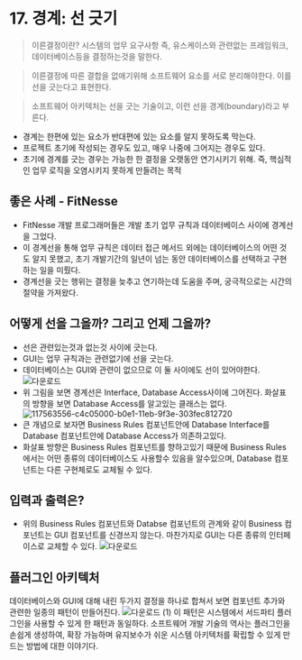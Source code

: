 # 17. 경계: 선 긋기
> 이른결정이란? 시스템의 업무 요구사항 즉, 유스케이스와 관련없는 프레임워크, 데이터베이스등을 결정하는것을 말한다.

> 이른결정에 따른 결합을 없애기위해 소프트웨어 요소를 서로 분리해야한다. 이를 선을 긋는다고 표현한다. 

> 소프트웨어 아키텍처는 선을 긋는 기술이고, 이런 선을 경계(boundary)라고 부른다.
 - 경계는 한편에 있는 요소가 반대편에 있는 요소를 알지 못하도록 막는다.
 - 프로젝트 초기에 작성되는 경우도 있고, 매우 나중에 그어지는 경우도 있다.
 - 초기에 경계를 긋는 경우는 가능한 한 결정을 오랫동안 연기시키기 위해. 즉, 핵심적인 업무 로직을 오염시키지 못하게 만들려는 목적

## 좋은 사례 - FitNesse
 - FitNesse 개발 프로그래머들은 개발 초기 업무 규칙과 데이터베이스 사이에 경계선을 그었다.
 - 이 경계선을 통해 업무 규칙은 데이터 접근 메서드 외에는 데이터베이스의 어떤 것도 알지 못했고, 초기 개발기간의 일년이 넘는 동안 데이터베이스를 선택하고 구현하는 일을 미뤘다.
 - 경계선을 긋는 행위는 결정을 늦추고 연기하는데 도움을 주며, 궁극적으로는 시간의 절약을 가져왔다.

## 어떻게 선을 그을까? 그리고 언제 그을까?
 - 선은 관련있는것과 없는것 사이에 긋는다.
 - GUI는 업무 규칙과는 관련없기에 선을 긋는다.
 - 데이터베이스는 GUI와 관련이 없으므로 이 둘 사이에도 선이 있어야한다.
![다운로드](https://user-images.githubusercontent.com/50142323/147644075-6abfa5df-b7fd-42d6-ac26-17cfe1d3284e.png)
 - 위 그림을 보면 경계선은 Interface, Database Access사이에 그어진다. 화살표의 방향을 보면 Database Access를 알고있는 클래스는 없다.
![117563556-c4c05000-b0e1-11eb-9f3e-303fec812720](https://user-images.githubusercontent.com/50142323/147652393-e7490287-a36a-456a-b7ed-bcffb4c7f04d.png)
 - 큰 개념으로 보자면 Business Rules 컴포넌트안에 Database Interface를 Database 컴포넌트안에 Database Access가 의존하고있다.
 - 화살표 방향은 Business Rules 컴포넌트를 향하고있기 때문에 Business Rules에서는 어떤 종류의 데이터베이스도 사용할수 있음을 알수있으며, Database 컴포넌트는 다른 구현체로도 교체될 수 있다.

## 입력과 출력은?
 - 위의 Business Rules 컴포넌트와 Databse 컴포넌트의 관계와 같이 Business 컴포넌트는 GUI 컴포넌트를 신경쓰지 않는다. 마찬가지로 GUI는 다른 종류의 인터페이스로 교체할 수 있다.
![다운로드](https://user-images.githubusercontent.com/50142323/147652706-01cab1e6-da08-47a4-a27c-8183cef0e201.png)

## 플러그인 아키텍처
데이터베이스와 GUI에 대해 내린 두가지 결정을 하나로 합쳐서 보면 컴포넌트 추가와 관련한 일종의 패턴이 만들어진다.
![다운로드 (1)](https://user-images.githubusercontent.com/50142323/147652988-f1d307da-5e00-45f8-aa88-a6661157a44f.png)
이 패턴은 시스템에서 서드파티 플러그인을 사용할 수 있게 한 패턴과 동일하다. 
소프트웨어 개발 기술의 역사는 플러그인을 손쉽게 생성하여, 확장 가능하며 유지보수가 쉬운 시스템 아키텍처를 확립할 수 있게 만드는 방법에 대한 이야기다.

